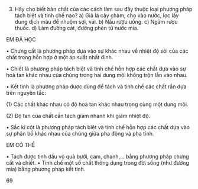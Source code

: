 3. Hãy cho biết bản chất của các cách làm sau đây thuộc loại phương pháp tách biệt và tinh chế nào?
a) Giã lá cây chàm, cho vào nước, lọc lấy dung dịch màu để nhuộm sợi, vải.
b) Nấu rượu uống.
c) Ngâm rượu thuốc.
d) Làm đường cát, đường phèn từ nước mía.

EM ĐÃ HỌC

• Chưng cất là phương pháp dựa vào sự khác nhau về nhiệt độ sôi của các chất trong hỗn hợp ở một áp suất nhất định.

• Chiết là phương pháp tách biệt và tinh chế hỗn hợp các chất dựa vào sự hoà tan khác nhau của chúng trong hai dung môi không trộn lẫn vào nhau.

• Kết tinh là phương pháp được dùng để tách và tinh chế các chất rắn dựa trên nguyên tắc:

(1) Các chất khác nhau có độ hoà tan khác nhau trong cùng một dung môi.

(2) Độ tan của chất cần tách giảm nhanh khi giảm nhiệt độ.

• Sắc kí cột là phương pháp tách biệt và tinh chế hỗn hợp các chất dựa vào sự phân bố khác nhau của chúng giữa pha động và pha tĩnh.

EM CÓ THỂ

• Tách được tinh dầu vỏ quả bưởi, cam, chanh,... bằng phương pháp chưng cất và chiết.
• Tinh chế một số chất thông dụng trong đời sống (như đường mía) bằng phương pháp kết tinh.

69